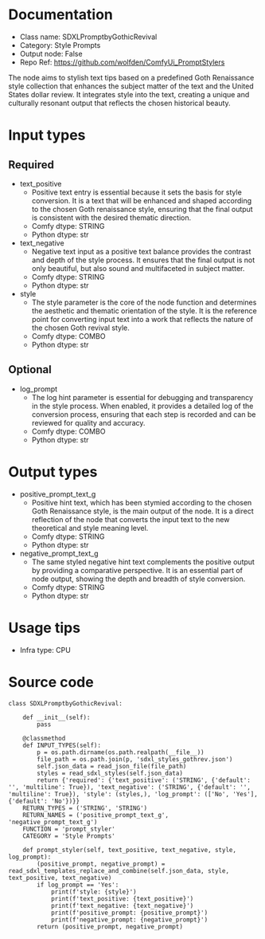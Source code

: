 # Documentation
- Class name: SDXLPromptbyGothicRevival
- Category: Style Prompts
- Output node: False
- Repo Ref: https://github.com/wolfden/ComfyUi_PromptStylers

The node aims to stylish text tips based on a predefined Goth Renaissance style collection that enhances the subject matter of the text and the United States dollar review. It integrates style into the text, creating a unique and culturally resonant output that reflects the chosen historical beauty.

# Input types
## Required
- text_positive
    - Positive text entry is essential because it sets the basis for style conversion. It is a text that will be enhanced and shaped according to the chosen Goth renaissance style, ensuring that the final output is consistent with the desired thematic direction.
    - Comfy dtype: STRING
    - Python dtype: str
- text_negative
    - Negative text input as a positive text balance provides the contrast and depth of the style process. It ensures that the final output is not only beautiful, but also sound and multifaceted in subject matter.
    - Comfy dtype: STRING
    - Python dtype: str
- style
    - The style parameter is the core of the node function and determines the aesthetic and thematic orientation of the style. It is the reference point for converting input text into a work that reflects the nature of the chosen Goth revival style.
    - Comfy dtype: COMBO
    - Python dtype: str
## Optional
- log_prompt
    - The log hint parameter is essential for debugging and transparency in the style process. When enabled, it provides a detailed log of the conversion process, ensuring that each step is recorded and can be reviewed for quality and accuracy.
    - Comfy dtype: COMBO
    - Python dtype: str

# Output types
- positive_prompt_text_g
    - Positive hint text, which has been stymied according to the chosen Goth Renaissance style, is the main output of the node. It is a direct reflection of the node that converts the input text to the new theoretical and style meaning level.
    - Comfy dtype: STRING
    - Python dtype: str
- negative_prompt_text_g
    - The same styled negative hint text complements the positive output by providing a comparative perspective. It is an essential part of node output, showing the depth and breadth of style conversion.
    - Comfy dtype: STRING
    - Python dtype: str

# Usage tips
- Infra type: CPU

# Source code
```
class SDXLPromptbyGothicRevival:

    def __init__(self):
        pass

    @classmethod
    def INPUT_TYPES(self):
        p = os.path.dirname(os.path.realpath(__file__))
        file_path = os.path.join(p, 'sdxl_styles_gothrev.json')
        self.json_data = read_json_file(file_path)
        styles = read_sdxl_styles(self.json_data)
        return {'required': {'text_positive': ('STRING', {'default': '', 'multiline': True}), 'text_negative': ('STRING', {'default': '', 'multiline': True}), 'style': (styles,), 'log_prompt': (['No', 'Yes'], {'default': 'No'})}}
    RETURN_TYPES = ('STRING', 'STRING')
    RETURN_NAMES = ('positive_prompt_text_g', 'negative_prompt_text_g')
    FUNCTION = 'prompt_styler'
    CATEGORY = 'Style Prompts'

    def prompt_styler(self, text_positive, text_negative, style, log_prompt):
        (positive_prompt, negative_prompt) = read_sdxl_templates_replace_and_combine(self.json_data, style, text_positive, text_negative)
        if log_prompt == 'Yes':
            print(f'style: {style}')
            print(f'text_positive: {text_positive}')
            print(f'text_negative: {text_negative}')
            print(f'positive_prompt: {positive_prompt}')
            print(f'negative_prompt: {negative_prompt}')
        return (positive_prompt, negative_prompt)
```